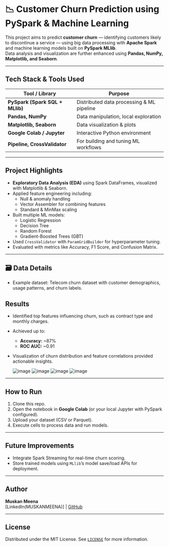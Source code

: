 # 📉 Customer Churn Prediction using PySpark & Machine Learning

This project aims to predict **customer churn** — identifying customers likely to discontinue a service — using big data processing with **Apache Spark** and machine learning models built on **PySpark MLlib**.  
Data analysis and visualization are further enhanced using **Pandas, NumPy, Matplotlib, and Seaborn**.

---

##  Tech Stack & Tools Used
| Tool / Library                  | Purpose                                  |
|----------------------------------|------------------------------------------|
| **PySpark (Spark SQL + MLlib)**  | Distributed data processing & ML pipeline |
| **Pandas, NumPy**                | Data manipulation, local exploration      |
| **Matplotlib, Seaborn**          | Data visualization & plots                |
| **Google Colab / Jupyter**       | Interactive Python environment            |
| **Pipeline, CrossValidator**     | For building and tuning ML workflows      |

---

##  Project Highlights
- **Exploratory Data Analysis (EDA)** using Spark DataFrames, visualized with Matplotlib & Seaborn.
- Applied feature engineering including:
  - Null & anomaly handling
  - Vector Assembler for combining features
  - Standard & MinMax scaling
- Built multiple ML models:
  - Logistic Regression
  - Decision Tree
  - Random Forest
  - Gradient-Boosted Trees (GBT)
- Used `CrossValidator` with `ParamGridBuilder` for hyperparameter tuning.
- Evaluated with metrics like Accuracy, F1 Score, and Confusion Matrix.

---

## 🗃 Data Details
- Example dataset: Telecom churn dataset with customer demographics, usage patterns, and churn labels.



##  Results
- Identified top features influencing churn, such as contract type and monthly charges.
- Achieved up to:
  - **Accuracy:** ~87%
  - **ROC AUC:** ~0.91
- Visualization of churn distribution and feature correlations provided actionable insights.

  ![image](https://github.com/user-attachments/assets/f95d901c-15e6-45c4-8057-733e744ece07)
![image](https://github.com/user-attachments/assets/d6f49fa9-2474-45c7-8657-c700c1f330f6)
![image](https://github.com/user-attachments/assets/5aae5197-16ba-4f6b-844c-6f2555f541ad)
![image](https://github.com/user-attachments/assets/5e8c1d4d-9f97-4fb2-a669-691d705d4204)


---

##  How to Run
1. Clone this repo.
2. Open the notebook in **Google Colab** (or your local Jupyter with PySpark configured).
3. Upload your dataset (CSV or Parquet).
4. Execute cells to process data and run models.

---

## Future Improvements
- Integrate Spark Streaming for real-time churn scoring.
- Store trained models using `MLlib`’s model save/load APIs for deployment.

---

##  Author
**Muskan Meena**  
[LinkedIn(MUSKANMEENA)] | [GitHub](Muskan9114
)

---

##  License
Distributed under the MIT License. See [`LICENSE`](./LICENSE) for more information.
